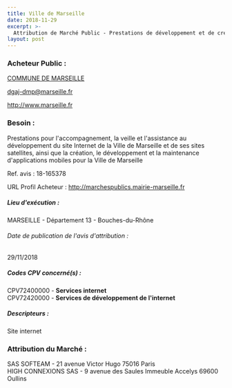 ```yaml
---
title: Ville de Marseille
date: 2018-11-29
excerpt: >-
  Attribution de Marché Public - Prestations de développement et de création digitale pour la ville de Marseille
layout: post
---
```


### Acheteur Public : 
<a href="/acheteur-134/siren-211300553"> COMMUNE DE MARSEILLE</a><br/>



dgaj-dmp@marseille.fr


http://www.marseille.fr
### Besoin :

Prestations pour l'accompagnement, la veille et l'assistance au développement du site Internet de la Ville de Marseille et de ses sites satellites, ainsi que la création, le développement et la maintenance d'applications mobiles pour la Ville de Marseille

Ref. avis : 18-165378

URL Profil Acheteur : http://marchespublics.mairie-marseille.fr

##### Lieu d'exécution :

MARSEILLE - Département 13 - Bouches-du-Rhône

###### Date de publication de l'avis d'attribution : 
29/11/2018

##### Codes CPV concerné(s) :
CPV72400000 - **Services internet** <br/>
CPV72420000 - **Services de développement de l'internet** <br/>

##### Descripteurs :
Site internet <br/>

### Attribution du Marché :
SAS SOFTEAM - 21 avenue Victor Hugo 75016 Paris <br/>
HIGH CONNEXIONS SAS - 9 avenue des Saules Immeuble Accelys 69600 Oullins <br/>
